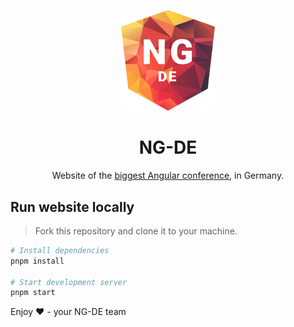 <p align="center">
   <img src="./src/assets/logo.svg" width="150px" height="auto" alt="logo og NG-DE, shows a shield with the text NG"/>
</p>
<h1 align="center">NG-DE</h1>
<p align="center">
   Website of the <a href="https://ng-de.org" target="_blank">biggest Angular conference</a>, in Germany.
</p>

## Run website locally

> Fork this repository and clone it to your machine.

```bash
# Install dependencies
pnpm install

# Start development server
pnpm start
```

Enjoy ❤️ - your NG-DE team
